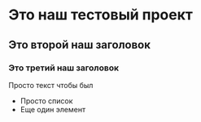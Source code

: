 # Это наш тестовый проект

## Это второй наш заголовок

### Это третий наш заголовок

Просто текст чтобы был

- Просто список
- Еще один элемент
